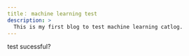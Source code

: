 ```yaml
---
title： machine learning test
description: >
  This is my first blog to test machine learning catlog.
---
```

test sucessful?